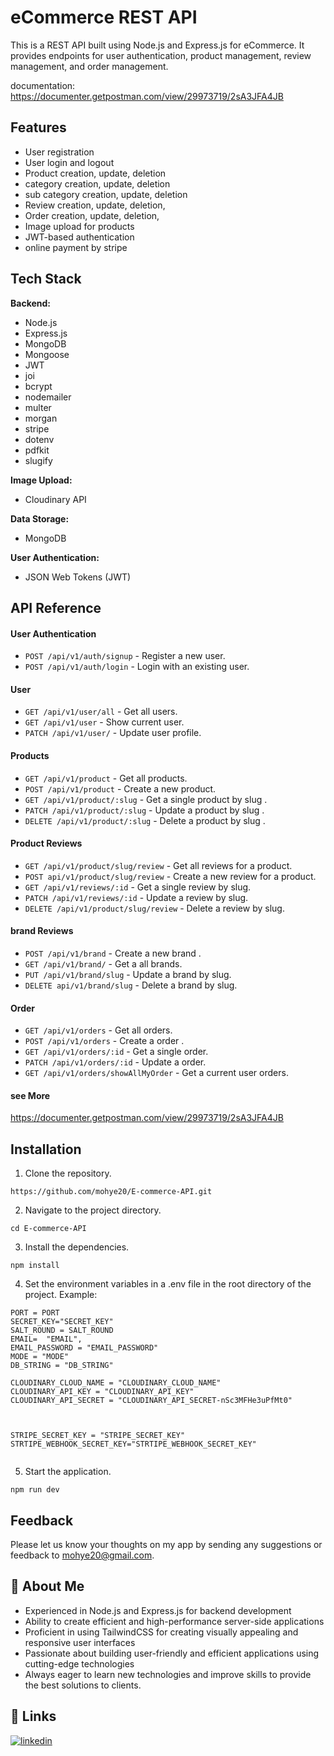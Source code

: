 # eCommerce REST API

This is a REST API built using Node.js and Express.js for eCommerce. It provides endpoints for user authentication, product management, review management, and order management.

documentation: https://documenter.getpostman.com/view/29973719/2sA3JFA4JB
## Features

- User registration
- User login and logout
- Product creation, update, deletion
- category creation, update, deletion
- sub category creation, update, deletion
- Review creation, update, deletion, 
- Order creation, update, deletion, 
- Image upload for products
- JWT-based authentication
- online payment by stripe

## Tech Stack

**Backend:**

- Node.js
- Express.js
- MongoDB
- Mongoose
- JWT
- joi
- bcrypt
- nodemailer
- multer
- morgan
- stripe
- dotenv
- pdfkit
- slugify   

**Image Upload:**

- Cloudinary API

**Data Storage:**

- MongoDB

**User Authentication:**

- JSON Web Tokens (JWT)

## API Reference

#### User Authentication

- `POST /api/v1/auth/signup` - Register a new user.
- `POST /api/v1/auth/login` - Login with an existing user.

#### User

- `GET /api/v1/user/all` - Get all users.
- `GET /api/v1/user` - Show current user.
- `PATCH /api/v1/user/` - Update user profile.

#### Products

- `GET /api/v1/product` - Get all products.
- `POST /api/v1/product` - Create a new product.
- `GET /api/v1/product/:slug` - Get a single product by slug .
- `PATCH /api/v1/product/:slug` - Update a product by slug .
- `DELETE /api/v1/product/:slug` - Delete a product by slug .


#### Product Reviews

- `GET /api/v1/product/slug/review` - Get all reviews for a product.
- `POST api/v1/product/slug/review` - Create a new review for a product.
- `GET /api/v1/reviews/:id` - Get a single review by slug.
- `PATCH /api/v1/reviews/:id` - Update a review by slug.
- `DELETE /api/v1/product/slug/review` - Delete a review by slug.

#### brand Reviews

- `POST /api/v1/brand` - Create a new brand .
- `GET /api/v1/brand/` - Get a all brands.
- `PUT /api/v1/brand/slug` - Update a brand by slug.
- `DELETE api/v1/brand/slug` - Delete a brand by slug.


#### Order

- `GET /api/v1/orders` - Get all orders.
- `POST /api/v1/orders` - Create a order .
- `GET /api/v1/orders/:id` - Get a single order.
- `PATCH /api/v1/orders/:id` - Update a order.
- `GET /api/v1/orders/showAllMyOrder` - Get a current user orders.


#### see More 
https://documenter.getpostman.com/view/29973719/2sA3JFA4JB

## Installation

1. Clone the repository.

```
https://github.com/mohye20/E-commerce-API.git
```

2. Navigate to the project directory.

```
cd E-commerce-API
```

3. Install the dependencies.

```
npm install
```

4. Set the environment variables in a .env file in the root directory of the project.
   Example:

```
PORT = PORT
SECRET_KEY="SECRET_KEY"
SALT_ROUND = SALT_ROUND
EMAIL=  "EMAIL",
EMAIL_PASSWORD = "EMAIL_PASSWORD"
MODE = "MODE"
DB_STRING = "DB_STRING"

CLOUDINARY_CLOUD_NAME = "CLOUDINARY_CLOUD_NAME"
CLOUDINARY_API_KEY = "CLOUDINARY_API_KEY"
CLOUDINARY_API_SECRET = "CLOUDINARY_API_SECRET-nSc3MFHe3uPfMt0"



STRIPE_SECRET_KEY = "STRIPE_SECRET_KEY"
STRTIPE_WEBHOOK_SECRET_KEY="STRTIPE_WEBHOOK_SECRET_KEY"


```

5. Start the application.

```
npm run dev

```

## Feedback

Please let us know your thoughts on my app by sending any suggestions or feedback to mohye20@gmail.com.

## 🚀 About Me

- Experienced in Node.js and Express.js for backend development
- Ability to create efficient and high-performance server-side applications
- Proficient in using TailwindCSS for creating visually appealing and responsive user interfaces
- Passionate about building user-friendly and efficient applications using cutting-edge technologies
- Always eager to learn new technologies and improve skills to provide the best solutions to clients.

## 🔗 Links

[![linkedin](https://img.shields.io/badge/linkedin-0A66C2?style=for-the-badge&logo=linkedin&logoColor=white)](https://www.linkedin.com/in/mohye-elsayed-20504a287/)
